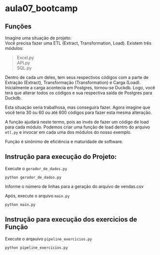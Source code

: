 # aula07_bootcamp

## Funções

Imagine uma situação de projeto: <br>
Você precisa fazer uma ETL (Extract, Transformation, Load).
Existem três módulos:
> Excel.py <br>
> API.py <br>
> SQL.py

Dentro de cada um deles, tem seus respectivos códigos com a parte de Extração (Extract), Transformação (Transformation) e Carga (Load). Inicialmente a carga acontecia em Postgres, tornou-se Duckdb. 
Logo, você terá que alterar todos os códigos e sua respectiva saída de Postgres para Duckdb.

Esta situação seria trabalhosa, mas conseguira fazer. Agora imagine que você teria 30 ou 60 ou até 600 códigos para fazer esta mesma alteração.

A função ajudará neste termo, pois ao invés de fazer um código de load para cada módulo. Podemos criar uma função de load dentro do arquivo ```etl.py``` e invocar em cada uma dos módulos do nosso exemplo.

Função é sinônimo de eficiência e maturidade de software.

## Instrução para execução do Projeto:

Execute o ```gerador_de_dados.py```
```
python gerador_de_dados.py
```
Informe o número de linhas para a geração do arquivo de vendas.csv

Após, execute o arquivo ```main.py```

```
python main.py
```

## Instrução para execução dos exercicios de Função
Execute o arqauivo ```pipeline_exercicios.py```
```
python pipeline_exercicios.py
```